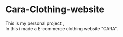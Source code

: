 # Cara-Clothing-website
This is my personal project , 
<br>
In this i made a E-commerce clothing website "CARA".

